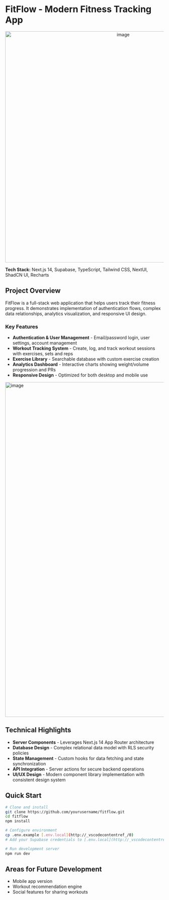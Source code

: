 # FitFlow - Modern Fitness Tracking App

<p align="center">
  <img width="734" alt="image" src="https://github.com/user-attachments/assets/2f61d4a9-d13f-46d4-b12b-8d721a80dc7e" />
</p>

**Tech Stack:** Next.js 14, Supabase, TypeScript, Tailwind CSS, NextUI, ShadCN UI, Recharts

## Project Overview

FitFlow is a full-stack web application that helps users track their fitness progress. It demonstrates implementation of authentication flows, complex data relationships, analytics visualization, and responsive UI design.

### Key Features

- **Authentication & User Management** - Email/password login, user settings, account management
- **Workout Tracking System** - Create, log, and track workout sessions with exercises, sets and reps
- **Exercise Library** - Searchable database with custom exercise creation
- **Analytics Dashboard** - Interactive charts showing weight/volume progression and PRs
- **Responsive Design** - Optimized for both desktop and mobile use

<img width="1063" alt="image" src="https://github.com/user-attachments/assets/525c3a65-a16c-4973-ae46-2900c2aac8ba" />

## Technical Highlights

- **Server Components** - Leverages Next.js 14 App Router architecture
- **Database Design** - Complex relational data model with RLS security policies
- **State Management** - Custom hooks for data fetching and state synchronization
- **API Integration** - Server actions for secure backend operations
- **UI/UX Design** - Modern component library implementation with consistent design system

## Quick Start

```bash
# Clone and install
git clone https://github.com/yourusername/fitflow.git
cd fitflow
npm install

# Configure environment
cp .env.example [.env.local](http://_vscodecontentref_/0)
# Add your Supabase credentials to [.env.local](http://_vscodecontentref_/1)

# Run development server
npm run dev
```

## Areas for Future Development

- Mobile app version
- Workout recommendation engine
- Social features for sharing workouts
